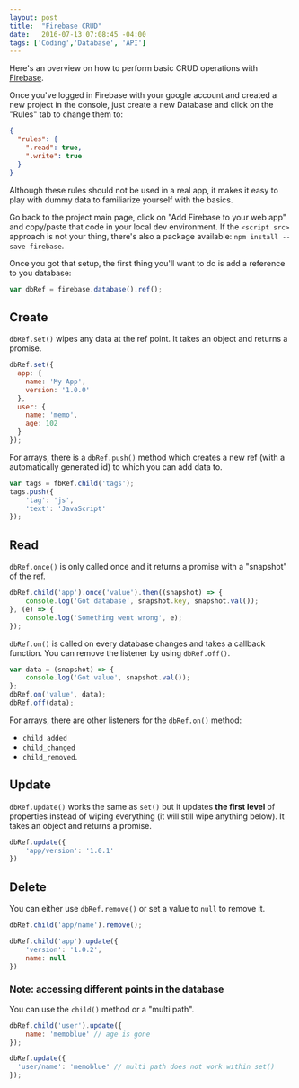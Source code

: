 ```yaml
---
layout: post
title:  "Firebase CRUD"
date:   2016-07-13 07:08:45 -04:00
tags: ['Coding','Database', 'API']
---
```


Here's an overview on how to perform basic CRUD operations with [Firebase][1].

Once you've logged in Firebase with your google account and created a new project in the console, just create a new Database and click on the "Rules" tab to change them to:

```json
{
  "rules": {
    ".read": true,
    ".write": true
  }
}
```

Although these rules should not be used in a real app, it makes it easy to play with dummy data to familiarize yourself with the basics.

Go back to the project main page, click on "Add Firebase to your web app" and copy/paste that code in your local dev environment. If the `<script src>` approach is not your thing, there's also a package available: `npm install --save firebase`.

Once you got that setup, the first thing you'll want to do is add a reference to you database:

```javascript
var dbRef = firebase.database().ref();
```

## Create

`dbRef.set()` wipes any data at the ref point. It takes an object and returns a promise.

```javascript
dbRef.set({
  app: {
    name: 'My App',
    version: '1.0.0'
  },
  user: {
    name: 'memo',
    age: 102
  }
});
```

For arrays, there is a `dbRef.push()` method which creates a new ref (with a automatically generated id) to which you can add data to.

```javascript
var tags = fbRef.child('tags');
tags.push({
    'tag': 'js',
    'text': 'JavaScript'
});
```

## Read

`dbRef.once()` is only called once and it returns a promise with a "snapshot" of the ref.

```javascript
dbRef.child('app').once('value').then((snapshot) => {
    console.log('Got database', snapshot.key, snapshot.val());
}, (e) => {
    console.log('Something went wrong', e);
});
```

`dbRef.on()` is called on every database changes and takes a callback function. You can remove the listener by using `dbRef.off()`.

```javascript
var data = (snapshot) => {
    console.log('Got value', snapshot.val());
};
dbRef.on('value', data);
dbRef.off(data);
```

For arrays, there are other listeners for the `dbRef.on()` method:

* `child_added`
* `child_changed`
* `child_removed`.

## Update

`dbRef.update()` works the same as `set()` but it updates **the first level** of properties instead of wiping everything (it will still wipe anything below). It takes an object and returns a promise.

```javascript
dbRef.update({
    'app/version': '1.0.1'
})
```

## Delete

You can either use `dbRef.remove()` or set a value to `null` to remove it.

```javascript
dbRef.child('app/name').remove();

dbRef.child('app').update({
    'version': '1.0.2',
    name: null
})
```

### Note: accessing different points in the database

You can use the `child()` method or a "multi path".

```javascript
dbRef.child('user').update({
    name: 'memoblue' // age is gone
});

dbRef.update({
  'user/name': 'memoblue' // multi path does not work within set()
});
```


[1]:https://firebase.google.com/
